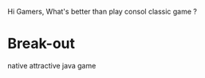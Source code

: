 Hi Gamers,
What's better than play consol classic game ?

# Break-out
native attractive  java game 
